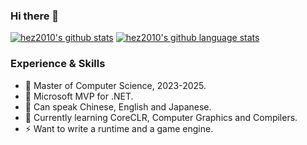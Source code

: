 ### Hi there 👋
[![hez2010's github stats](https://github-readme-stats.vercel.app/api?username=hez2010&show_icons=true&icon_color=199861&count_private=true&include_all_commits=true&hide_border=true)](https://github.com/hez2010)
[![hez2010's github language stats](https://github-readme-stats.vercel.app/api/top-langs/?username=hez2010&langs_count=8&layout=compact&hide_border=true)](https://github.com/hez2010)

### Experience & Skills

- 🏫 Master of Computer Science, 2023-2025. 
- 👯 Microsoft MVP for .NET. 
- 💬 Can speak Chinese, English and Japanese. 
- 🌱 Currently learning CoreCLR, Computer Graphics and Compilers. 
- ⚡ Want to write a runtime and a game engine.
